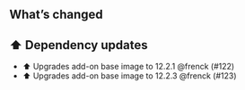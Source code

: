 ## What’s changed

## ⬆️ Dependency updates

- ⬆️ Upgrades add-on base image to 12.2.1 @frenck (#122)
- ⬆️ Upgrades add-on base image to 12.2.3 @frenck (#123)
